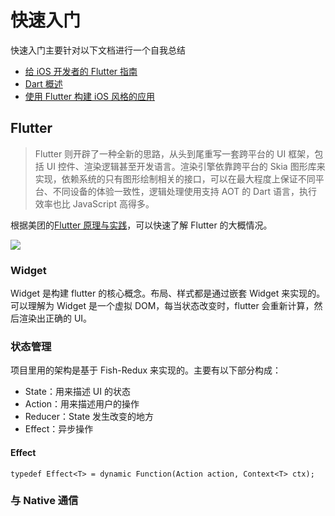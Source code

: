 # 快速入门

快速入门主要针对以下文档进行一个自我总结

- [给 iOS 开发者的 Flutter 指南](https://flutter.cn/docs/get-started/flutter-for/ios-devs)
- [Dart 概述](https://www.dartcn.com/guides/language/language-tour)
- [使用 Flutter 构建 iOS 风格的应用](https://codelabs.flutter-io.cn/codelabs/flutter-cupertino-cn/index.html#0)

## Flutter

> Flutter 则开辟了一种全新的思路，从头到尾重写一套跨平台的 UI 框架，包括 UI 控件、渲染逻辑甚至开发语言。渲染引擎依靠跨平台的 Skia 图形库来实现，依赖系统的只有图形绘制相关的接口，可以在最大程度上保证不同平台、不同设备的体验一致性，逻辑处理使用支持 AOT 的 Dart 语言，执行效率也比 JavaScript 高得多。

根据美团的[Flutter 原理与实践](https://tech.meituan.com/2018/08/09/waimai-flutter-practice.html)，可以快速了解 Flutter 的大概情况。

![](https://awps-assets.meituan.net/mit-x/blog-images-bundle-2018a/9924fbed.png)

### Widget

Widget 是构建 flutter 的核心概念。布局、样式都是通过嵌套 Widget 来实现的。可以理解为 Widget 是一个虚拟 DOM，每当状态改变时，flutter 会重新计算，然后渲染出正确的 UI。

### 状态管理

项目里用的架构是基于 Fish-Redux 来实现的。主要有以下部分构成：

- State：用来描述 UI 的状态
- Action：用来描述用户的操作
- Reducer：State 发生改变的地方
- Effect：异步操作

#### Effect

`typedef Effect<T> = dynamic Function(Action action, Context<T> ctx);`

### 与 Native 通信
